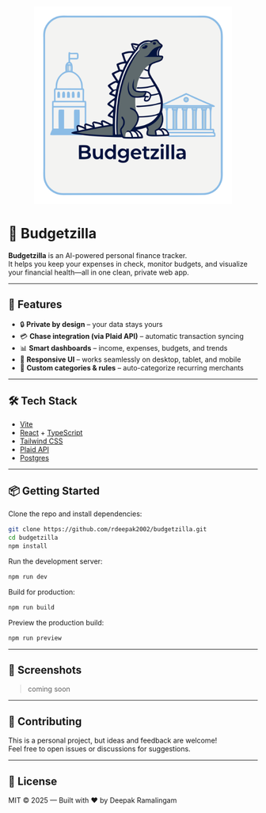 <p align="center">
  <img src="public/budgetzilla.svg" alt="Budgetzilla Logo" width="400" />
</p>

# 🦖 Budgetzilla

**Budgetzilla** is an AI-powered personal finance tracker.  
It helps you keep your expenses in check, monitor budgets, and visualize your financial health—all in one clean, private web app.

---

## 🚀 Features

- 🔒 **Private by design** – your data stays yours  
- 💳 **Chase integration (via Plaid API)** – automatic transaction syncing  
- 📊 **Smart dashboards** – income, expenses, budgets, and trends  
- 📱 **Responsive UI** – works seamlessly on desktop, tablet, and mobile  
- 🎨 **Custom categories & rules** – auto-categorize recurring merchants  

---

## 🛠️ Tech Stack

- [Vite](https://vitejs.dev/)
- [React](https://react.dev/) + [TypeScript](https://www.typescriptlang.org/)  
- [Tailwind CSS](https://tailwindcss.com/)
- [Plaid API](https://plaid.com/)
- [Postgres](https://www.postgresql.org/)

---

## 📦 Getting Started

Clone the repo and install dependencies:

```bash
git clone https://github.com/rdeepak2002/budgetzilla.git
cd budgetzilla
npm install
```

Run the development server:

```bash
npm run dev
```

Build for production:

```bash
npm run build
```

Preview the production build:

```bash
npm run preview
```

---

## 📸 Screenshots

> coming soon

---

## 🤝 Contributing

This is a personal project, but ideas and feedback are welcome!  
Feel free to open issues or discussions for suggestions.

---

## 📄 License

MIT © 2025 — Built with ❤️ by Deepak Ramalingam  
